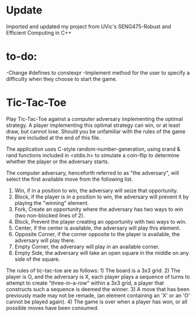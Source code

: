 # Update
Imported and updated my project from UVic's SENG475-Robust and Efficient Computing in C++

# to-do:
-Change #defines to constexpr
-Implement method for the user to specify a difficulty when they choose to start the game.

# Tic-Tac-Toe

Play Tic-Tac-Toe against a computer adversary implementing the optimal strategy.
A player implementing this optimal strategy can win, or at least draw, but cannot lose.
Should you be unfamiliar with the rules of the game they are included at the end of this file.

The application uses C-style random-number-generation, using srand & rand functions included in <stdio.h> to simulate a coin-flip to determine whether the player or the adversary starts.

The computer adversary, henceforth referred to as "the adversary", will select the first available move from the following list.
1) Win, if in a position to win, the adversary will seize that opportunity.
2) Block, if the player is in a position to win, the adversary will prevent it by playing the "winning" element.
3) Fork, Create an opportunity where the adversary has two ways to win (two non-blocked lines of 2).
4) Block, Prevent the player creating an opportunity with two ways to win.
5) Center, if the center is available, the adversary will play this element.
6) Opposite Corner, if the corner opposite to the player is available, the adversary will play there.
7) Empty Corner, the adversary will play in an available corner.
8) Empty Side, the adversary will take an open square in the middle on any side of the square.

The rules of tic-tac-toe are as follows:
    1) The board is a 3x3 grid.
    2) The player is O, and the adversary is X, each player plays a sequence of turns to attempt to create "three-in-a-row" within a 3x3 grid, a player that constructs such a sequence is deemed the winner.
    3) A move that has been previously made may not be remade, (an element containing an 'X' or an 'O' cannot be played again).
    4) The game is over when a player has won, or all possible moves have been consumed.


